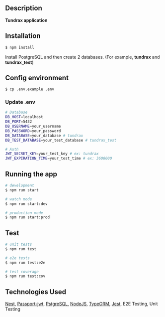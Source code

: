 
## Description

**Tundrax application**

## Installation

```bash
$ npm install
```
Install PostgreSQL and then create 2 databases. (For example, **tundrax** and **tundrax_test**)

## Config environment

```bash
$ cp .env.example .env
```
### Update .env
```bash
# Database
DB_HOST=localhost
DB_PORT=5432
DB_USERNAME=your_username
DB_PASSWORD=your_password
DB_DATABASE=your_database # tundrax
DB_TEST_DATABASE=your_test_database # tundrax_test

# Auth
JWT_SECRET_KEY=your_test_key # ex: tundrax
JWT_EXPIRATION_TIME=your_test_time # ex: 3600000
```

## Running the app

```bash
# development
$ npm run start

# watch mode
$ npm run start:dev

# production mode
$ npm run start:prod
```

## Test

```bash
# unit tests
$ npm run test

# e2e tests
$ npm run test:e2e

# test coverage
$ npm run test:cov
```

## Technologies Used

[Nest](https://nestjs.com/), [Passport-jwt](https://www.passportjs.org/packages/passport-jwt/), [PstgreSQL](https://www.postgresql.org/), [NodeJS](https://nodejs.org/), [TypeORM](https://typeorm.io/), [Jest](https://jestjs.io/), E2E Testing, Unit Testing
